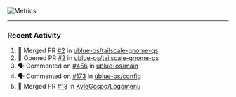 ![Metrics](https://metrics.lecoq.io/KyleGospo?template=classic&base=header%2C%20activity%2C%20community%2C%20repositories%2C%20metadata&base.indepth=false&base.hireable=false&base.skip=false&config.timezone=America%2FLos_Angeles)

---
### Recent Activity
<!--START_SECTION:activity-->
1. 🎉 Merged PR [#2](https://github.com/ublue-os/tailscale-gnome-qs/pull/2) in [ublue-os/tailscale-gnome-qs](https://github.com/ublue-os/tailscale-gnome-qs)
2. 💪 Opened PR [#2](https://github.com/ublue-os/tailscale-gnome-qs/pull/2) in [ublue-os/tailscale-gnome-qs](https://github.com/ublue-os/tailscale-gnome-qs)
3. 🗣 Commented on [#456](https://github.com/ublue-os/main/issues/456#issuecomment-1866682621) in [ublue-os/main](https://github.com/ublue-os/main)
4. 🗣 Commented on [#173](https://github.com/ublue-os/config/pull/173#issuecomment-1865293916) in [ublue-os/config](https://github.com/ublue-os/config)
5. 🎉 Merged PR [#13](https://github.com/KyleGospo/Logomenu/pull/13) in [KyleGospo/Logomenu](https://github.com/KyleGospo/Logomenu)
<!--END_SECTION:activity-->
